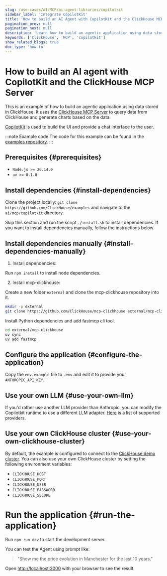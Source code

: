 ```yaml
---
slug: /use-cases/AI/MCP/ai-agent-libraries/copilotkit
sidebar_label: 'Integrate CopilotKit'
title: 'How to build an AI Agent with CopilotKit and the ClickHouse MCP Server'
pagination_prev: null
pagination_next: null
description: 'Learn how to build an agentic application using data stored in ClickHouse with ClickHouse MCP and CopilotKit'
keywords: ['ClickHouse', 'MCP', 'copilotkit']
show_related_blogs: true
doc_type: 'how-to'
---
```


# How to build an AI agent with CopilotKit and the ClickHouse MCP Server

This is an example of how to build an agentic application using data stored in 
ClickHouse. It uses the [ClickHouse MCP Server](https://github.com/ClickHouse/mcp-clickhouse) 
to query data from ClickHouse and generate charts based on the data.

[CopilotKit](https://github.com/CopilotKit/CopilotKit) is used to build the UI 
and provide a chat interface to the user.

:::note Example code
The code for this example can be found in the [examples repository](https://github.com/ClickHouse/examples/edit/main/ai/mcp/copilotkit).
:::

## Prerequisites {#prerequisites}

- `Node.js >= 20.14.0`
- `uv >= 0.1.0`

## Install dependencies {#install-dependencies}

Clone the project locally: `git clone https://github.com/ClickHouse/examples` and 
navigate to the `ai/mcp/copilotkit` directory.

Skip this section and run the script `./install.sh` to install dependencies. If 
you want to install dependencies manually, follow the instructions below.

## Install dependencies manually {#install-dependencies-manually}

1. Install dependencies:

Run `npm install` to install node dependencies.

2. Install mcp-clickhouse:

Create a new folder `external` and clone the mcp-clickhouse repository into it.

```sh
mkdir -p external
git clone https://github.com/ClickHouse/mcp-clickhouse external/mcp-clickhouse
```

Install Python dependencies and add fastmcp cli tool.

```sh
cd external/mcp-clickhouse
uv sync
uv add fastmcp
```

## Configure the application {#configure-the-application}

Copy the `env.example` file to `.env` and edit it to provide your `ANTHROPIC_API_KEY`.

## Use your own LLM {#use-your-own-llm}

If you'd rather use another LLM provider than Anthropic, you can modify the 
Copilotkit runtime to use a different LLM adapter.
[Here](https://docs.copilotkit.ai/guides/bring-your-own-llm) is a list of supported 
providers.

## Use your own ClickHouse cluster {#use-your-own-clickhouse-cluster}

By default, the example is configured to connect to the 
[ClickHouse demo cluster](https://sql.clickhouse.com/). You can also use your 
own ClickHouse cluster by setting the following environment variables:

- `CLICKHOUSE_HOST`
- `CLICKHOUSE_PORT`
- `CLICKHOUSE_USER`
- `CLICKHOUSE_PASSWORD`
- `CLICKHOUSE_SECURE`

# Run the application {#run-the-application}

Run `npm run dev` to start the development server.

You can test the Agent using prompt like: 

> "Show me the price evolution in 
Manchester for the last 10 years."

Open [http://localhost:3000](http://localhost:3000) with your browser to see 
the result.